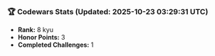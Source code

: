 ### 🏆 Codewars Stats (Updated: 2025-10-23 03:29:31 UTC)

- **Rank:** 8 kyu
- **Honor Points:** 3
- **Completed Challenges:** 1
